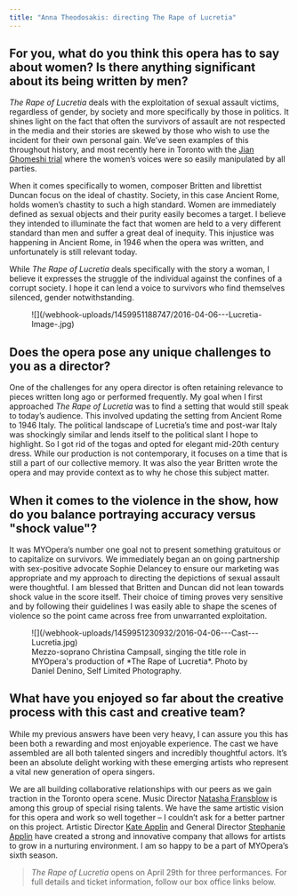 ```yaml
---
title: "Anna Theodosakis: directing The Rape of Lucretia"
---
```


## For you, what do you think this opera has to say about women? Is there anything significant about its being written by men?
 
*The Rape of Lucretia* deals with the exploitation of sexual assault victims, regardless of gender, by society and more specifically by those in politics. It shines light on the fact that often the survivors of assault are not respected in the media and their stories are skewed by those who wish to use the incident for their own personal gain. We’ve seen examples of this throughout history, and most recently here in Toronto with the [Jian Ghomeshi trial](http://www.theglobeandmail.com/news/national/jian-ghomeshi/article28476713/) where the women’s voices were so easily manipulated by all parties.
 
When it comes specifically to women, composer Britten and librettist Duncan focus on the ideal of chastity. Society, in this case Ancient Rome, holds women’s chastity to such a high standard. Women are immediately defined as sexual objects and their purity easily becomes a target. I believe they intended to illuminate the fact that women are held to a very different standard than men and suffer a great deal of inequity. This injustice was happening in Ancient Rome, in 1946 when the opera was written, and unfortunately is still relevant today.
 
While *The Rape of Lucretia* deals specifically with the story a woman, I believe it expresses the struggle of the individual against the confines of a corrupt society. I hope it can lend a voice to survivors who find themselves silenced, gender notwithstanding.

<figure data-type="image">
![](/webhook-uploads/1459951188747/2016-04-06---Lucretia-Image-.jpg)
</figure>
 
## Does the opera pose any unique challenges to you as a director?
 
One of the challenges for any opera director is often retaining relevance to pieces written long ago or performed frequently. My goal when I first approached *The Rape of Lucretia* was to find a setting that would still speak to today’s audience. This involved updating the setting from Ancient Rome to 1946 Italy. The political landscape of Lucretia’s time and post-war Italy was shockingly similar and lends itself to the political slant I hope to highlight. So I got rid of the togas and opted for elegant mid-20th century dress. While our production is not contemporary, it focuses on a time that is still a part of our collective memory. It was also the year Britten wrote the opera and may provide context as to why he chose this subject matter.

## When it comes to the violence in the show, how do you balance portraying accuracy versus "shock value"?
 
It was MYOpera’s number one goal not to present something gratuitous or to capitalize on survivors. We immediately began an on going partnership with sex-positive advocate Sophie Delancey to ensure our marketing was appropriate and my approach to directing the depictions of sexual assault were thoughtful. I am blessed that Britten and Duncan did not lean towards shock value in the score itself. Their choice of timing proves very sensitive and by following their guidelines I was easily able to shape the scenes of violence so the point came across free from unwarranted exploitation.

<figure data-type="image">
![](/webhook-uploads/1459951230932/2016-04-06---Cast---Lucretia.jpg)
<figcaption>Mezzo-soprano Christina Campsall, singing the title role in MYOpera's production of *The Rape of Lucretia*. Photo by Daniel Denino, Self Limited Photography.</figcaption>
</figure>
 
## What have you enjoyed so far about the creative process with this cast and creative team?
 
While my previous answers have been very heavy, I can assure you this has been both a rewarding and most enjoyable experience. The cast we have assembled are all both talented singers and incredibly thoughtful actors. It’s been an absolute delight working with these emerging artists who represent a vital new generation of opera singers. 

We are all building collaborative relationships with our peers as we gain traction in the Toronto opera scene. Music Director [Natasha Fransblow](https://www.myopera.ca/our-team/#natasha) is among this group of special rising talents. We have the same artistic vision for this opera and work so well together – I couldn’t ask for a better partner on this project. Artistic Director [Kate Applin](https://www.myopera.ca/our-team/#kate) and General Director [Stephanie Applin](https://www.myopera.ca/our-team/#stephanie) have created a strong and innovative company that allows for artists to grow in a nurturing environment. I am so happy to be a part of MYOpera’s sixth season. 

>*The Rape of Lucretia* opens on April 29th for three performances. For full details and ticket information, follow our box office links below.
